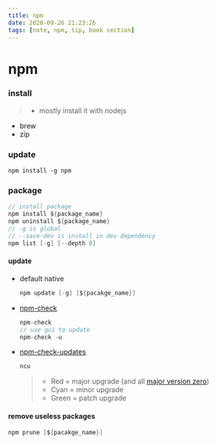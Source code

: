 ```yaml
---
title: npm
date: 2020-09-26 21:23:26
tags: [note, npm, tip, book section]
---
```

# npm
### install
> - mostly install it with nodejs 
- brew
- zip

<!--more-->
### update
```
npm install -g npm
```

### package
```c
// install package
npm install ${package_name}
npm uninstall ${package_name}
// -g is global
// --save-dev is install in dev dependency
npm list [-g] [--depth 0]

```

#### update
- default native
    ```c
    npm update [-g] [${pacakge_name}]
    ```
- [npm-check](https://www.npmjs.com/package/npm-check)
    ```c
    npm-check
    // use gui to update
    npm-check -u
    ```

- [npm-check-updates](https://www.npmjs.com/package/npm-check-updates)
    ```c
    ncu
    ```
    > - Red = major upgrade (and all [major version zero](https://semver.org/#spec-item-4))
    > - Cyan = minor upgrade
    > - Green = patch upgrade



#### remove useless packages
```c
npm prune [${pacakge_name}]
```
